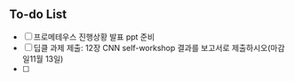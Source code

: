 ## To-do List
- [ ] 프로메테우스 진행상황 발표 ppt 준비
- [ ] 딥클 과제 제출: 12장 CNN self-workshop 결과를 보고서로 제출하시오(마감일11월 13일)
- [ ] 
